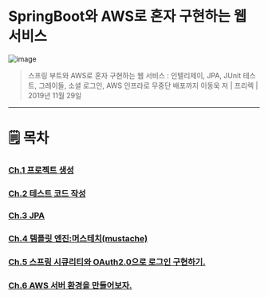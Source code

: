 SpringBoot와 AWS로 혼자 구현하는 웹 서비스
==============
![image](https://user-images.githubusercontent.com/61380786/119246461-c2b7c000-bbbc-11eb-9c13-a56657badb07.png)

> 스프링 부트와 AWS로 혼자 구현하는 웹 서비스 : 인텔리제이, JPA, JUnit 테스트, 그레이들, 소셜 로그인, AWS 인프라로 무중단 배포까지
이동욱 저 | 프리렉 | 2019년 11월 29일  

******
# 🗒 목차
### [Ch.1 프로젝트 생성](./내용%20정리/ch1.프로젝트%20생성/)   
### [Ch.2 테스트 코드 작성](./내용%20정리/ch2.테스트%20코드%20작성)
### [Ch.3 JPA](./내용%20정리/ch3.JPA)
### [Ch.4 템플릿 엔진:머스테치(mustache)](./내용%20정리/ch4.템플릿%20엔진:머스테치(mustache))
### [Ch.5 스프링 시큐리티와 OAuth2.0으로 로그인 구현하기.](./내용%20정리/ch5.스프링%20시큐리티와%20OAuth2.0으로%20로그인%20구현하기)
### [Ch.6 AWS 서버 환경을 만들어보자.](./내용%20정리/ch6.AWS%20서버%20환경을%20만들어보자)


